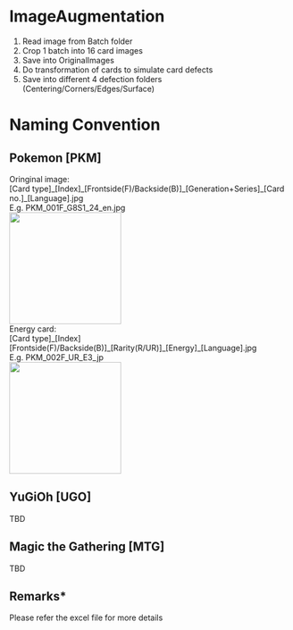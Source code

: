 # ImageAugmentation
  1. Read image from Batch folder
  2. Crop 1 batch into 16 card images
  3. Save into OriginalImages
  4. Do transformation of cards to simulate card defects
  5. Save into different 4 defection folders (Centering/Corners/Edges/Surface)
  
  
# Naming Convention
## Pokemon [PKM]
Oringinal image:<br /> 
[Card type]\_[Index]\_[Frontside(F)/Backside(B)]\_[Generation+Series]\_[Card no.]\_[Language].jpg<br />
E.g. PKM_001F_G8S1_24_en.jpg<br />
<img src="https://tcg.pokemon.com/assets/img/expansions/sword-shield/cards/en-us/SWSH1_24-2x.jpg" width="200" /><br />
Energy card:<br /> 
[Card type]\_[Index][Frontside(F)/Backside(B)]\_[Rarity(R/UR)]\_[Energy]\_[Language].jpg<br />
E.g. PKM_002F_UR_E3_jp<br />
<img src="https://den-cards.pokellector.com/308/Fighting-Energy.S5A.96.37943.png" width="200" /><br />
## YuGiOh [UGO]
TBD
## Magic the Gathering [MTG]
TBD<br />
## Remarks*
Please refer the excel file for more details
